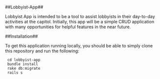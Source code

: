 
##Lobbyist-App##

Lobbyist App is intended to be a tool to assist lobbyists in their day-to-day activities at the capitol.  Initially, this app will
be a simple CRUD application with many opportunities for helpful features in the near future.


##Installation##

To get this application running locally, you should be able to simply clone this repository and run the following:

     cd lobbyist-app
     bundle install
     rake db:migrate
     rails s




